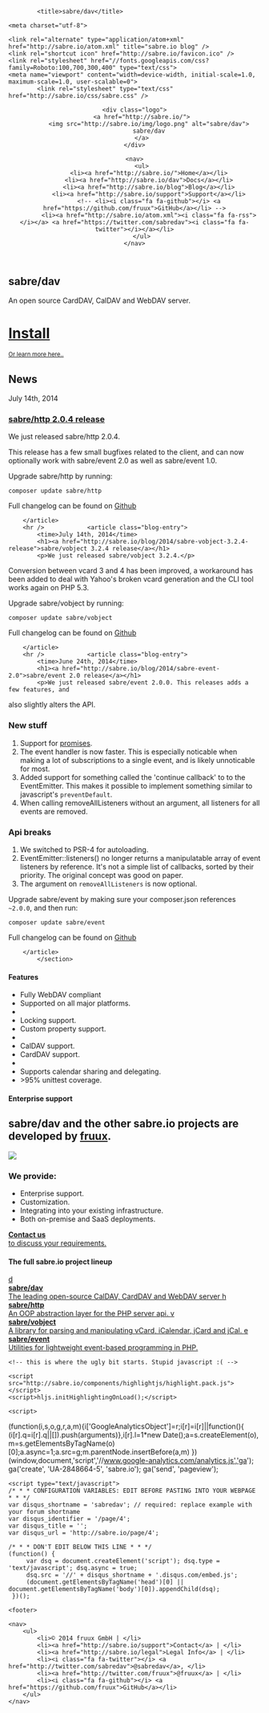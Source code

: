 <!DOCTYPE html>
<head>

  
            <title>sabre/dav</title>
    
    <meta charset="utf-8">

    <link rel="alternate" type="application/atom+xml" href="http://sabre.io/atom.xml" title="sabre.io blog" />
    <link rel="shortcut icon" href="http://sabre.io/favicon.ico" />
    <link rel="stylesheet" href="//fonts.googleapis.com/css?family=Roboto:100,700,300,400" type="text/css">
    <meta name="viewport" content="width=device-width, initial-scale=1.0, maximum-scale=1.0, user-scalable=0">
            <link rel="stylesheet" type="text/css" href="http://sabre.io/css/sabre.css" />
    
</head>
<body>
    <header>

    <div class="logo">
        <a href="http://sabre.io/">
            <img src="http://sabre.io/img/logo.png" alt="sabre/dav">
            sabre/dav
        </a>
    </div>

    <nav>
        <ul>
            <li><a href="http://sabre.io/">Home</a></li>
            <li><a href="http://sabre.io/dav">Docs</a></li>
            <li><a href="http://sabre.io/blog">Blog</a></li>
            <li><a href="http://sabre.io/support">Support</a></li>
            <!-- <li><i class="fa fa-github"></i> <a href="https://github.com/fruux">GitHub</a></li> -->
            <li><a href="http://sabre.io/atom.xml"><i class="fa fa-rss"></i></a> <a href="https://twitter.com/sabredav"><i class="fa fa-twitter"></i></a></li>
        </ul>
    </nav>

</header>

    
<section class="hero">
<h1>sabre/dav</h1>

<p>
An open source CardDAV, CalDAV and WebDAV server.
</p>

</section>
<div class="install">
    <a href="http://sabre.io/dav/install">
        <i class="fa fa-download"></i>
        <h1>Install</h1>
    </a>
    <small>
        <a href="http://sabre.io/dav/gettingstarted">Or learn more here..</a>
    </small>
</div>

<section class="box">
    <h1>News</h1>
            <article class="blog-entry">
            <time>July 14th, 2014</time>
            <h1><a href="http://sabre.io/blog/2014/sabre-http-2.0.4-release">sabre/http 2.0.4 release</a></h1>
            <p>We just released sabre/http 2.0.4.</p>

<p>This release has a few small bugfixes related to the client, and can now
optionally work with sabre/event 2.0 as well as sabre/event 1.0.</p>

<p>Upgrade sabre/http by running:</p>

<pre><code>composer update sabre/http
</code></pre>

<p>Full changelog can be found on <a href="https://github.com/fruux/sabre-http/blob/master/ChangeLog">Github</a></p>

        </article>
        <hr />            <article class="blog-entry">
            <time>July 14th, 2014</time>
            <h1><a href="http://sabre.io/blog/2014/sabre-vobject-3.2.4-release">sabre/vobject 3.2.4 release</a></h1>
            <p>We just released sabre/vobject 3.2.4.</p>

<p>Conversion between vcard 3 and 4 has been improved, a workaround has been
added to deal with Yahoo's broken vcard generation and the CLI tool works
again on PHP 5.3.</p>

<p>Upgrade sabre/vobject by running:</p>

<pre><code>composer update sabre/vobject
</code></pre>

<p>Full changelog can be found on <a href="https://github.com/fruux/sabre-vobject/blob/master/ChangeLog.md">Github</a></p>

        </article>
        <hr />            <article class="blog-entry">
            <time>June 24th, 2014</time>
            <h1><a href="http://sabre.io/blog/2014/sabre-event-2.0">sabre/event 2.0 release</a></h1>
            <p>We just released sabre/event 2.0.0. This releases adds a few features, and
also slightly alters the API.</p>

<h3>New stuff</h3>

<ol>
<li>Support for <a href="/event/promise/">promises</a>.</li>
<li>The event handler is now faster. This is especially noticable when making a
lot of subscriptions to a single event, and is likely unnoticable for most.</li>
<li>Added support for something called the 'continue callback' to to the
EventEmitter. This makes it possible to implement something similar to
javascript's <code>preventDefault</code>.</li>
<li>When calling removeAllListeners without an argument, all listeners for all
events are removed.</li>
</ol>

<h3>Api breaks</h3>

<ol>
<li>We switched to PSR-4 for autoloading.</li>
<li>EventEmitter::listeners() no longer returns a manipulatable array of event
listeners by reference. It's not a simple list of callbacks, sorted by
their priority. The original concept was good on paper.</li>
<li>The argument on <code>removeAllListeners</code> is now optional.</li>
</ol>

<p>Upgrade sabre/event by making sure your composer.json references <code>~2.0.0</code>, and
then run:</p>

<pre><code>composer update sabre/event
</code></pre>

<p>Full changelog can be found on <a href="https://github.com/fruux/sabre-event/blob/master/ChangeLog.md">Github</a></p>

        </article>
            </section>

<section class="box box-features">
    <h1>Features</h1>
    <ul class="list-features">
        <li>
            <i class="fa fa-rocket"></i>
            Fully WebDAV compliant
        </li>
        <li>
            <i class="fa fa-coffee"></i>
            Supported on all major platforms.
        </li>
        <li class="hr"></li>
        <li>
            <i class="fa fa-lock"></i>
            Locking support.
        </li>
        <li>
            <i class="fa fa-home"></i>
            Custom property support.
        </li>
        <li class="hr"></li>
        <li>
            <i class="fa fa-calendar"></i>
            CalDAV support.
        </li>
        <li>
            <i class="fa fa-book"></i>
            CardDAV support.
        </li>
        <li class="hr"></li>
        <li>
            <i class="fa fa-share"></i>
            Supports calendar sharing and delegating.
        </li>
        <li>
            <i class="fa fa-check"></i>
            &gt;95% unittest coverage.
        </li>
    </ul>
</section>

<section class="box box-enterprise">
    <h1>Enterprise support</h1>
    <h2>sabre/dav and the other sabre.io projects are developed by <a href="https://fruux.com/">fruux</a>.</h2>
    <div>
        <a href="https://fruux.com"><img src="http://sabre.io/img/fruux_logo.png"></a>
        <h3>We provide:</h3>
        <ul class="">
            <li>Enterprise support.</li>
            <li>Customization.</li>
            <li>Integrating into your existing infrastructure.</lI>
            <li>Both on-premise and SaaS deployments.</li>
        </ul>
    </div>
    <a href="/support" class="bubble">
        <i class="fa fa-2x fa-envelope-o"></i>
        <strong>Contact us</strong> <br>
        to discuss your requirements.
    </a>
</section>

<section class="box box-lineup">
    <h1>The full sabre.io project lineup</h1>
    <a href="http://sabre.io/dav">
        <span>d</span><br>
        <strong>sabre/dav</strong><br>
        The leading open-source CalDAV, CardDAV and WebDAV server
    </a>
    <a href="http://sabre.io/http">
        <span>h</span><br>
        <strong>sabre/http</strong><br>
        An OOP abstraction layer for the PHP server api.
    </a>
    <a href="http://sabre.io/vobject">
        <span>v</span><br>
        <strong>sabre/vobject</strong><br>
        A library for parsing and manipulating vCard, iCalendar, jCard and jCal.
    </a>
    <a href="http://sabre.io/event">
        <span>e</span><br>
        <strong>sabre/event</strong><br>
        Utilities for lightweight event-based programming in PHP.
    </a>

</section>

    <!-- this is where the ugly bit starts. Stupid javascript :( -->

    <script src="http://sabre.io/components/highlightjs/highlight.pack.js"></script>
    <script>hljs.initHighlightingOnLoad();</script>

    <script>
(function(i,s,o,g,r,a,m){i['GoogleAnalyticsObject']=r;i[r]=i[r]||function(){
(i[r].q=i[r].q||[]).push(arguments)},i[r].l=1*new Date();a=s.createElement(o),
m=s.getElementsByTagName(o)[0];a.async=1;a.src=g;m.parentNode.insertBefore(a,m)
})(window,document,'script','//www.google-analytics.com/analytics.js','ga');
ga('create', 'UA-2848664-5', 'sabre.io');
ga('send', 'pageview');
</script>

    <script type="text/javascript">
    /* * * CONFIGURATION VARIABLES: EDIT BEFORE PASTING INTO YOUR WEBPAGE * * */
    var disqus_shortname = 'sabredav'; // required: replace example with your forum shortname
    var disqus_identifier = '/page/4';
    var disqus_title = '';
    var disqus_url = 'http://sabre.io/page/4';

    /* * * DON'T EDIT BELOW THIS LINE * * */
    (function() {
         var dsq = document.createElement('script'); dsq.type = 'text/javascript'; dsq.async = true;
         dsq.src = '//' + disqus_shortname + '.disqus.com/embed.js';
         (document.getElementsByTagName('head')[0] || document.getElementsByTagName('body')[0]).appendChild(dsq);
     })();
 </script>

    <footer>

    <nav>
        <ul>
            <li>© 2014 fruux GmbH | </li>
            <li><a href="http://sabre.io/support">Contact</a> | </li>
            <li><a href="http://sabre.io/legal">Legal Info</a> | </li>
            <li><i class="fa fa-twitter"></i> <a href="http://twitter.com/sabredav">@sabredav</a>, </li>
            <li><a href="http://twitter.com/fruux">@fruux</a> | </li>
            <li><i class="fa fa-github"></i> <a href="https://github.com/fruux">GitHub</a></li>
        </ul>
    </nav>

</footer>

</body>
